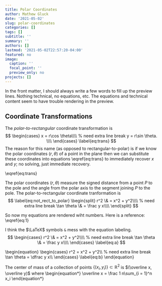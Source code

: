 ```yaml
---
title: Polar Coordinates
author: Mathew Gluck
date: '2021-05-02'
slug: polar-coordinates
categories: []
tags: []
subtitle: ''
summary: ''
authors: []
lastmod: '2021-05-02T22:57:20-04:00'
featured: no
image:
  caption: ''
  focal_point: ''
  preview_only: no
projects: []
---
```


In the front matter, I should always write a few words to fill up the preview lines. Nothing technical, no equations, etc. The equations and technical content seem to have trouble rendering in the preview. 

## Coordinate Transformations

The _polar-to-rectangular_ coordinate transformation is 
$$
\begin{cases}
    x = r\cos \theta\\\\ % need extra line break
    y = r\sin \theta. \\\\
\end{cases}
\label{eq:trans}
$$
The reason for this name (as opposed to rectangular-to-polar) is if we know the polar coordinates $(r, \theta)$ of a point in the plane then we can substitute these coordinates into equations \eqref{eq:trans} to immediately recover $x$ and $y$; no solving, just immediate recovery.  

\eqref{eq:trans}

The polar coordinates $(r,\theta)$ measure the signed distance from a point $P$ to the pole and the angle from the polar axis to the segment joining $P$ to the pole. The polar-to-rectangular coordinate tranformation is
$$
\label{eq:not_rect_to_polar}
\begin{split}
    r^2 \& = x^2 + y^2\\\\ % need extra line break
    \tan \theta \& = \frac y x\\\\
\end{split}
$$

So now my equations are rendered wiht numbers. Here is a reference: \eqref{eq:1}

I think the $\LaTeX$ symbols `&` mess with the equation labeling. 
$$
\begin{cases}
    r^2 \& = x^2 + y^2\\\\ % need extra line break
    \tan \theta \& = \frac y x\\\\
\end{cases}
\label{eq:a}
$$

\begin{equation}
\begin{cases}
    r^2  = x^2 + y^2\\\\ % need extra line break
    \tan \theta  = \dfrac y x\\\\
\end{cases}
\label{eq:b}
\end{equation}


The center of mass of a collection of points $\{(x_i, y_i)\}\subset \mathbb R^2$ is $(\overline x, \overline y)$ where
\begin{equation*}
    \overline x = \frac 1 n\sum_{i = 1}^n x_i
\end{equation*}

















